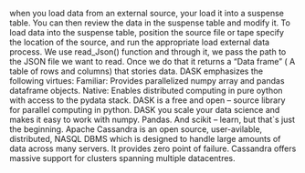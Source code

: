 when you load data from an external source, your load it into a suspense table. You can then review the data in            the suspense table and modify it. To load data into the suspense table, position the source file or tape specify the location of the source, and run the appropriate load external data process.
We use read_Json() function and through it, we pass the path to the JSON file we want to read. Once we do that it returns a “Data frame” ( A table of rows and columns) that stories data.
DASK emphasizes the following virtues: Familiar: Provides parallelized numpy array and pandas dataframe objects. Native: Enables distributed computing in pure oython with access to the pydata stack.
DASK is a free and open – source library for parallel computing in python. DASK you scale your data science and makes it easy to work with numpy. Pandas. And scikit – learn, but that`s just the beginning.
 Apache Cassandra is an open source, user-avilable, distributed, NASQL DBMS which is designed to handle large amounts of data across many servers. It provides zero point of failure. Cassandra offers massive support for clusters spanning multiple datacentres.
